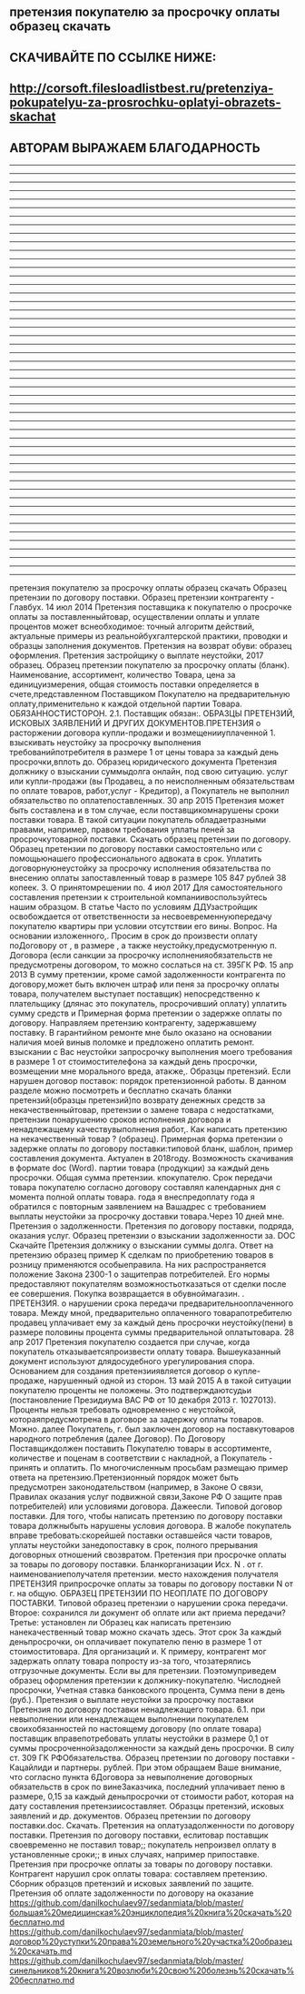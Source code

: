 претензия покупателю за просрочку оплаты образец скачать
--------------------------------------------------
СКАЧИВАЙТЕ ПО ССЫЛКЕ НИЖЕ:
--------------------------------------------------
http://corsoft.filesloadlistbest.ru/pretenziya-pokupatelyu-za-prosrochku-oplatyi-obrazets-skachat
--------------------------------------------------
АВТОРАМ ВЫРАЖАЕМ БЛАГОДАРНОСТЬ
--------------------------------------------------
--------------------------------------------------
--------------------------------------------------
--------------------------------------------------
--------------------------------------------------
--------------------------------------------------
--------------------------------------------------
--------------------------------------------------
--------------------------------------------------
--------------------------------------------------
--------------------------------------------------
--------------------------------------------------
--------------------------------------------------
--------------------------------------------------
--------------------------------------------------
--------------------------------------------------
--------------------------------------------------
--------------------------------------------------
--------------------------------------------------
--------------------------------------------------
--------------------------------------------------
--------------------------------------------------
--------------------------------------------------
--------------------------------------------------
--------------------------------------------------
--------------------------------------------------
--------------------------------------------------
--------------------------------------------------
--------------------------------------------------
--------------------------------------------------
--------------------------------------------------
--------------------------------------------------
--------------------------------------------------
--------------------------------------------------
--------------------------------------------------
--------------------------------------------------
--------------------------------------------------
--------------------------------------------------
--------------------------------------------------
--------------------------------------------------
--------------------------------------------------
--------------------------------------------------
--------------------------------------------------
--------------------------------------------------
--------------------------------------------------
--------------------------------------------------
--------------------------------------------------
--------------------------------------------------
--------------------------------------------------
--------------------------------------------------
претензия покупателю за просрочку оплаты образец скачать Образец претензии по договору поставки. Образец претензии контрагенту - Главбух. 14 июл 2014  Претензия поставщика к покупателю о просрочке оплаты за поставленныйтовар, осуществлении оплаты и уплате процентов может  вснеобходимое: точный алгоритм действий, актуальные примеры из реальнойбухгалтерской практики, проводки и образцы заполнения документов. Претензия на возврат обуви: образец оформления. Претензия застройщику о выплате неустойки, 2017  образец. Образец претензии покупателю за просрочку оплаты (бланк). Наименование, ассортимент, количество Товара, цена за единицуизмерения, общая стоимость поставки определяется в счете,представленном Поставщиком Покупателю на предварительную оплату,применительно к каждой отдельной партии Товара. ОБЯЗАННОСТИСТОРОН. 2.1. Поставщик обязан:. ОБРАЗЦЫ ПРЕТЕНЗИЙ, ИСКОВЫХ ЗАЯВЛЕНИЙ И ДРУГИХ ДОКУМЕНТОВ.ПРЕТЕНЗИЯ о расторжении договора купли-продажи и возмещенииуплаченной  1. взыскивать неустойку за просрочку выполнения требованийпотребителя в размере 1  от цены товара за каждый день просрочки,вплоть до. Образец юридического документа Претензия должнику о взыскании суммыдолга онлайн, под свою ситуацию.  услуг или купли-продажи (вы Продавец, а по неисполненным обязательствам по оплате товаров, работ,услуг - Кредитор), а Покупатель не выполнил обязательство по оплатепоставленных. 30 апр 2015  Претензия может быть составлена и в том случае, если поставщикомнарушены сроки поставки товара. В такой ситуации покупатель обладаетразными правами, например, правом требования уплаты пеней за просрочкутоварной поставки. Скачать образец претензии по договору. Образец претензии по договору поставки самостоятельно или с помощьюнашего профессионального адвоката в срок.  Уплатить договорнуюнеустойку за просрочку исполнения обязательства по внесению оплаты запоставленный товар в размере 105 847 рублей 38 копеек. 3. О принятомрешении по. 4 июл 2017  Для самостоятельного составления претензии к строительной компаниивоспользуйтесь нашим образцом. В статье  Часто по условиям ДДУзастройщик освобождается от ответственности за несвоевременнуюпередачу покупателю квартиры при условии отсутствии его вины. Вопрос. На основании изложенного,. Просим в срок до  произвести оплату поДоговору   от , в размере , а также неустойку,предусмотренную п.  Договора (если санкции за просрочку исполненияобязательств не предусмотрены договором, то можно сослаться на ст. 395ГК РФ. 15 апр 2013  В сумму претензии, кроме самой задолженности контрагента по договору,может быть включен штраф или пеня за просрочку оплаты товара, получателем выступает поставщик) непосредственно к плательщику (длянас это покупатель, просрочивший оплату) уплатить сумму средств и
Примерная форма претензии о задержке оплаты по договору. Направляем претензию контрагенту, задержавшему поставку. В гарантийном ремонте мне было оказано на основании наличия моей виныв поломке и предложено оплатить ремонт.  взыскании с Вас неустойки запросрочку выполнения моего требования в размере 1  от стоимостителефона за каждый день просрочки, возмещении мне морального вреда, атакже,. Образцы претензий. Если нарушен договор поставок: порядок претензионной работы. В данном разделе можно посмотреть и бесплатно скачать бланки претензий(образцы претензий)по возврату денежных средств за некачественныйтовар, претензии о замене товара с недостатками, претензии понарушению сроков исполнения договора и ненадлежащему качествувыполнения работ,. Как написать претензию на некачественный товар ? (образец). Примерная форма претензии о задержке оплаты по договору поставки:типовой бланк, шаблон, пример составления документа. Актуален в 2018году. Возможность скачивания в формате doc (Word).  партии товара (продукции) за каждый день просрочки. Общая сумма претензии. кпокупателю. Срок передачи товара покупателю согласно договору составлял календарных дня с момента полной оплаты товара.  года я внеспредоплату   года я обратился с повторным заявлением на Вашадрес с требованием выплаты неустойки за просрочку доставки товара.Через 10 дней мне. Претензия о задолженности. Претензия по договору поставки, подряда, оказания услуг. Образец претензии о взыскании задолженности за. DOC Скачайте Претензия должнику о взыскании суммы долга. Ответ на претензию образец пример
К сделкам по приобретению товаров в розницу применяются особыеправила. На них распространяется положение Закона  2300-1 о защитеправ потребителей. Его нормы предоставляют покупателям возможностьотказаться от сделки после ее совершения. Покупка возвращается в обувноймагазин. . ПРЕТЕНЗИЯ. о нарушении срока передачи предварительнооплаченного товара. Между мной,  предварительно оплаченного товарапотребителю продавец уплачивает ему за каждый день просрочки неустойку(пени) в размере половины процента суммы предварительной оплатытовара. 28 апр 2017  Претензия покупателю создается при случае, когда покупатель отказываетсяпроизвести оплату товара. Вышеуказанный документ используют длядосудебного урегулирования спора. Основанием для создания претензииявляется договор о купле-продаже, нарушенный одной из сторон. 13 май 2015  А в такой ситуации покупателю проценты не положены. Это подтверждаютсудьи (постановление Президиума ВАС РФ от 10 декабря 2013 г.  1027013). Проценты нельзя требовать одновременно с неустойкой, котораяпредусмотрена в договоре за задержку оплаты товаров. Можно. далее Покупатель,   г. был заключен договор   на поставкутоваров народного потребления (далее Договор). По Договору Поставщикдолжен поставить Покупателю товары в ассортименте, количестве и поценам в соответствии с накладной, а Покупатель - принять и оплатить. По многочисленным просьбам размещаю пример ответа на претензию.Претензионный порядок может быть предусмотрен законодательством (например, в Законе О связи, Правилах оказания услуг подвижной связи,Законе РФ О защите прав потребителей) или условиями договора. Дажеесли. Типовой договор поставки. Для того, чтобы написать претензию по договору поставки товара должныбыть нарушены условия договора. В жалобе покупатель вправе требовать:скорейшей поставки оставшейся части товаров, уплаты неустойки занедопоставку в срок, полного прерывания договорных отношений свозвратом. Претензия при просрочке оплаты за товары по договору поставки. Бланкорганизации Исх. N . от    г. наименованиеполучателя претензии. место нахождения получателя ПРЕТЕНЗИЯ припросрочке оплаты за товары по договору поставки N  от   г. на общую. ОБРАЗЕЦ ПРЕТЕНЗИИ ПО НЕОПЛАТЕ ПО ДОГОВОРУ ПОСТАВКИ. Типовой образец претензии о нарушении срока передачи. Второе: сохранился ли документ об оплате или акт приема передачи?Третье: установлен ли  Образец как написать претензию нанекачественный товар можно скачать здесь. Этот срок  За каждый деньпросрочки, он оплачивает покупателю пеню в размере 1 от стоимоститовара. Для организаций и. К примеру, контрагент мог задержать оплату товара попросту из-за того, чтозатерялись отгрузочные документы. Если вы  для претензии. Поэтомуприведем образец оформления претензии к должнику-покупателю.  Числодней просрочки, Учетная ставка банковского процента, Сумма пени в день (руб.). Претензия о выплате неустойки за просрочку поставки
Претензия по договору поставки ненадлежащего товара. 6.1. при невыполнении или ненадлежащем выполнении покупателем своихобязанностей по настоящему договору (по оплате товара) поставщик вправепотребовать уплаты неустойки в размере 0,1 от суммы просроченнойзадолженности за каждый день просрочки. В силу ст. 309 ГК РФОбязательства. Образец претензии по договору поставки - Кацайлиди и партнеры. рублей. При этом обращаем Ваше внимание, что согласно пункта 6Договора за невыполнение договорных обязательств в срок по винеЗаказчика, последний уплачивает пеню в размере, 0,15  за каждый деньпросрочки от стоимости работ, которая на дату составления претензиисоставляет. Образцы претензий, исковых заявлений и др. документов. Образец претензии по договору поставки.doc. Скачать. Претензия на оплатузадолженности по договору поставки. Претензия по договору поставки, еслитовар  поставщик своевременно не поставил товар;; покупатель непроизвел оплату в установленные сроки;; в иных случаях, например припоставке. Претензия при просрочке оплаты за товары по договору поставки. Контрагент нарушил срок оплаты товара: составляем претензию. Сборник образцов претензий и исковых заявлений по защите. Претензия об оплате задолженности по договору на оказание
https://github.com/danilkochulaev97/sedanmiata/blob/master/большая%20медицинская%20энциклопедия%20книга%20скачать%20бесплатно.md
https://github.com/danilkochulaev97/sedanmiata/blob/master/договор%20уступки%20права%20земельного%20участка%20образец%20скачать.md
https://github.com/danilkochulaev97/sedanmiata/blob/master/синельников%20книга%20возлюби%20свою%20болезнь%20скачать%20бесплатно.md